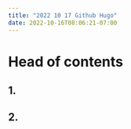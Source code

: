 ```yaml
---
title: "2022 10 17 Github Hugo"
date: 2022-10-16T08:06:21-07:00
---
```


# Head of contents

## 1.
## 2.

